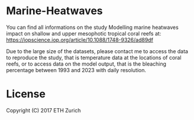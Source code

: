 # Marine-Heatwaves

You can find all informations on the study Modelling marine heatwaves impact on shallow and upper mesophotic tropical coral reefs at: https://iopscience.iop.org/article/10.1088/1748-9326/ad89df

Due to the large size of the datasets, please contact me to access the data to reproduce the study, that is temperature data at the locations of coral reefs, or to access data on the model output, that is the bleaching percentage between 1993 and 2023 with daily resolution.

# License

Copyright (C) 2017 ETH Zurich

